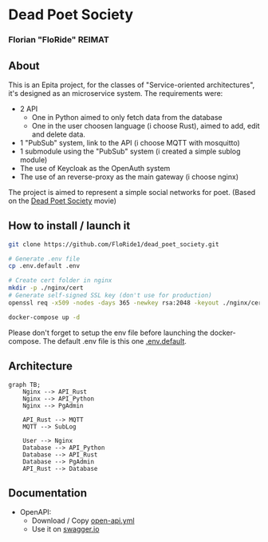 # Dead Poet Society

### Florian "FloRide" REIMAT

## About

This is an Epita project, for the classes of "Service-oriented architectures", it's designed as an microservice system.
The requirements were:

- 2 API
  - One in Python aimed to only fetch data from the database
  - One in the user choosen language (i choose Rust), aimed to add, edit and delete data.
- 1 "PubSub" system, link to the API (i choose MQTT with mosquitto)
- 1 submodule using the "PubSub" system (i created a simple sublog module)
- The use of Keycloak as the OpenAuth system
- The use of an reverse-proxy as the main gateway (i choose nginx)

The project is aimed to represent a simple social networks for poet. (Based on the [Dead Poet Society](https://en.wikipedia.org/wiki/Dead_Poets_Society) movie)

## How to install / launch it

```sh
git clone https://github.com/FloRide1/dead_poet_society.git

# Generate .env file
cp .env.default .env

# Create cert folder in nginx
mkdir -p ./nginx/cert
# Generate self-signed SSL key (don't use for production)
openssl req -x509 -nodes -days 365 -newkey rsa:2048 -keyout ./nginx/cert/nginx.priv.pem -out ./nginx/cert/nginx.pub.pem

docker-compose up -d
```

Please don't forget to setup the env file before launching the docker-compose.
The default .env file is this one [.env.default](./.env.default).

## Architecture

```mermaid
graph TB;
    Nginx --> API_Rust
    Nginx --> API_Python
    Nginx --> PgAdmin

    API_Rust --> MQTT
    MQTT --> SubLog

    User --> Nginx
    Database --> API_Python
    Database --> API_Rust
    Database --> PgAdmin
    API_Rust --> Database
```

## Documentation

- OpenAPI:
  - Download / Copy [open-api.yml](./misc/open-api.yml)
  - Use it on [swagger.io](https://editor.swagger.io)
